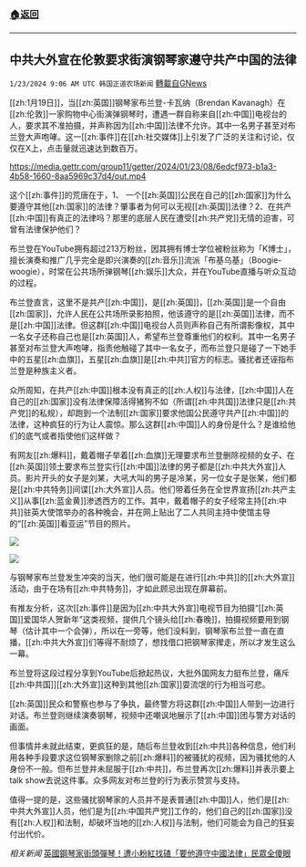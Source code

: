 ###  [:house:返回](README.md)
---


## 中共大外宣在伦敦要求街演钢琴家遵守共产中国的法律
`1/23/2024 9:06 AM UTC 韩国正道农场新闻` [轉載自GNews](https://gnews.org/articles/2245013)

[[zh:1月19日]]，当[[zh:英国]]钢琴家布兰登-卡瓦纳（Brendan Kavanagh）在[[zh:伦敦]]一家购物中心街演弹钢琴时，遭遇一群自称来自[[zh:中国]]电视台的人，要求其不准拍摄，并声称因为[[zh:中国]]法律不允许。其中一名男子甚至对布兰登大声咆哮。这一[[zh:事件]]在[[zh:社交媒体]]上引发了广泛的关注和讨论，仅仅在X上，点击量就迅速达到数百万。

https://media.gettr.com/group11/getter/2024/01/23/08/6edcf973-b1a3-4b58-1660-8aa5969c37d4/out.mp4

这个[[zh:事件]]的荒唐在于，1、 一个[[zh:英国]]公民在自己的[[zh:国家]]为什么要遵守其他[[zh:国家]]的法律？肇事者为何可以无视[[zh:英国]]法律？2、在共产[[zh:中国]]有真正的法律吗？那里的底层人民在遭受[[zh:共产党]]无情的迫害，可曾有法律保护他们？

布兰登在YouTube拥有超过213万粉丝，因其拥有博士学位被粉丝称为「K博士」，擅长演奏和推广几乎完全是即兴演奏的[[zh:音乐]]流派「布基乌基」（Boogie-woogie），时常在公共场所弹钢琴[[zh:娱乐]]大众，并在YouTube直播与听众互动的过程。

布兰登直言，这里不是共产[[zh:中国]]，是[[zh:英国]]，[[zh:英国]]是一个自由[[zh:国家]]，允许人民在公共场所录影拍照，他该遵守的是[[zh:英国]]法律，而不是[[zh:中国]]法律。但这群[[zh:中国]]电视台人员则声称自己有所谓影像权，其中一名女子还称自己也是[[zh:英国]]人，希望布兰登尊重他们的权利。其中一名男子甚至对布兰登大声咆哮，指责他触碰了其中一名女子，而布兰登只是碰了一下她手中的五星[[zh:血旗]]，五星[[zh:血旗]]是[[zh:中共]]官方的标志。骚扰者还诬指布兰登是种族主义者。

众所周知，在共产[[zh:中国]]根本没有真正的[[zh:人权]]与法律，[[zh:中国]]人在自己的[[zh:国家]]没有法律保障活得猪狗不如（所谓[[zh:中共国]]法律只是[[zh:共产党]]的私规），却跑到一个法制[[zh:国家]]要求他国公民遵守共产[[zh:中国]]的法律，这种疯狂的行为让人震惊。那么这群[[zh:中国]]人的身份是什么？是谁给他们的底气或者指使他们这样做？

有网友[[zh:爆料]]，戴着帽子举着[[zh:血旗]]无理要求布兰登删除视频的女子、在[[zh:英国]]领土要求布兰登实行[[zh:中国]]法律的男子都是[[zh:中共大外宣]]人员。影片开头的女子是刘某，大吼大叫的男子是冷某，另一位女子是张某，他们都是[[zh:中共特务]]间谍[[zh:大外宣]]人员。他们带着任务在全世界宣扬[[zh:共产主义]]从事[[zh:蓝金黄]]渗透西方的工作。其中，戴着帽子的女子经常主持[[zh:中共]]驻英大使馆举办的各种晚会，并在网上贴出了二人共同主持中使馆主导的“[[zh:英国]]看亚运”节目的照片。

![](ipfs://QmUFC4k97uPF3q9UW69rZ5eZtsXdDcUxUWCU1gJpuqM5YM?.png)

![](ipfs://QmSCNRPtedgtfpXdoc9kkxW3a4NqDfXJoiM9XonipwRrGf?.png)


与钢琴家布兰登发生冲突的当天，他们很可能是在进行[[zh:中共]]的[[zh:大外宣]]活动，由于在场有[[zh:中共特务]]，才如此顾忌出现在屏幕前。

有推友分析，这次[[zh:事件]]是因为[[zh:中共大外宣]]电视节目为拍摄“[[zh:英国]]爱国华人贺新年”这类视频，提供几个镜头给[[zh:春晚]]，拍摄视频要用到钢琴（估计其中一个会弹），所以在一旁等，他们没料到，钢琴家布兰登一直在直播，[[zh:中共大外宣]]们等得不耐烦了，想找借口把钢琴家撵走，所以才发生这么一幕。

布兰登将这段过程分享到YouTube后掀起热议，大批外国网友力挺布兰登，痛斥[[zh:中共国]][[zh:大外宣]]这种到其他[[zh:国家]]耍流氓的行为相当可悲。

[[zh:英国]]民众和警察也参与了争执，最终警方将这群[[zh:中国]]人带到一边进行对话。布兰登则继续演奏钢琴，视频中还嘲讽地展示了[[zh:中国]]团与警方对话的画面。

但事情并未就此结束，更疯狂的是，随后布兰登收到[[zh:中共]]各种信息，他们利用各种手段要求这位钢琴家删除之前[[zh:爆料]]的被骚扰的视频，因为骚扰他的人身份不一般。但布兰登并未屈服于[[zh:中共]]，布兰登再次[[zh:爆料]]并表示要上talk show去说这件事。众多网友对布兰登的行为表示赞赏与支持。

值得一提的是，这些骚扰钢琴家的人员并不是表普通[[zh:中国]]人，他们是[[zh:中共大外宣]]人员，他们是为[[zh:中国共产党]]工作的，他们自己的[[zh:国家]]没有[[zh:人权]]和法制，却破坏当地的[[zh:人权]]与法制，他们可能会为自己的狂妄付出代价。

*相关新闻*
[英國鋼琴家街頭彈琴！遭小粉紅找碴「要他遵守中國法律」民眾全傻眼](https://www.ftvnews.com.tw/news/detail/2024122W0064)
